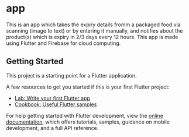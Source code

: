 # app

This is an app which takes the expiry details fromm a packaged food via scanning (image to text) or by entering it manually, and notifies about the product(s) which is expiry in 2/3 days every 12 hours. This app is made using Flutter and Firebase for cloud computing.

## Getting Started

This project is a starting point for a Flutter application.

A few resources to get you started if this is your first Flutter project:

- [Lab: Write your first Flutter app](https://docs.flutter.dev/get-started/codelab)
- [Cookbook: Useful Flutter samples](https://docs.flutter.dev/cookbook)

For help getting started with Flutter development, view the
[online documentation](https://docs.flutter.dev/), which offers tutorials,
samples, guidance on mobile development, and a full API reference.
